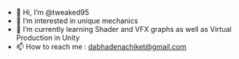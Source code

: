 - 👋 Hi, I’m @tweaked95
- 👀 I’m interested in unique mechanics 
- 🌱 I’m currently learning Shader and VFX graphs as well as Virtual Production in Unity
- 📫 How to reach me : dabhadenachiket@gmail.com

<!---
tweaked95/tweaked95 is a ✨ special ✨ repository because its `README.md` (this file) appears on your GitHub profile.
You can click the Preview link to take a look at your changes.
--->
